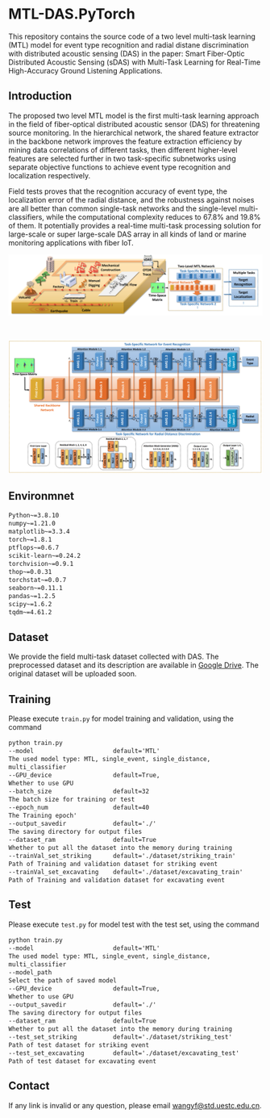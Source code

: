 # MTL-DAS.PyTorch
This repository contains the source code of a two level multi-task learning (MTL) model for event type recognition and radial distane discrimination with distributed acoustic sensing (DAS) in the paper: Smart Fiber-Optic Distributed Acoustic Sensing (sDAS) with Multi-Task Learning for Real-Time High-Accuracy Ground Listening Applications.


## Introduction
The proposed two level MTL model is the first multi-task learning approach in the field of fiber-optical distributed acoustic sensor (DAS) for threatening source monitoring. In the hierarchical network, the shared feature extractor in the backbone network improves the feature extraction efficiency by mining data correlations of different tasks, then different higher-level features are selected further in two task-specific subnetworks using separate objective functions to achieve event type recognition and localization respectively.

Field tests proves that the recognition accuracy of event type, the localization error of the radial distance, and the robustness against noises are all better than common single-task networks and the single-level multi-classifiers, while the computational complexity reduces to 67.8% and 19.8% of them. It potentially provides a real-time multi-task processing solution for large-scale or super large-scale DAS array in all kinds of land or marine monitoring applications with fiber IoT.

![](figures/overall.png)

<br/>

![](figures/model.png)


## Environmnet
```
Python~=3.8.10
numpy~=1.21.0
matplotlib~=3.3.4
torch~=1.8.1
ptflops~=0.6.7
scikit-learn~=0.24.2
torchvision~=0.9.1
thop~=0.0.31
torchstat~=0.0.7
seaborn~=0.11.1
pandas~=1.2.5
scipy~=1.6.2
tqdm~=4.61.2
```

## Dataset 
We provide the field multi-task dataset collected with DAS.
The preprocessed dataset and its description are available in [Google Drive](https://drive.google.com/file/d/1BQTKkCxvTcNI_Uft5kXlhxVvLMOEYYiD/view?usp=sharing). The original dataset will be uploaded soon.

## Training
Please execute `train.py` for model training and validation, using the command
```
python train.py 
--model                      default='MTL'                            The used model type: MTL, single_event, single_distance, multi_classifier
--GPU_device                 default=True,                            Whether to use GPU
--batch_size                 default=32                               The batch size for training or test
--epoch_num                  default=40                               The Training epoch'
--output_savedir             default='./'                             The saving directory for output files
--dataset_ram                default=True                             Whether to put all the dataset into the memory during training
--trainVal_set_striking      default='./dataset/striking_train'       Path of Training and validation dataset for striking event
--trainVal_set_excavating    default='./dataset/excavating_train'     Path of Training and validation dataset for excavating event

```

## Test
Please execute `test.py` for model test with the test set, using the command
```
python train.py 
--model                      default='MTL'                            The used model type: MTL, single_event, single_distance, multi_classifier
--model_path                                                          Select the path of saved model
--GPU_device                 default=True,                            Whether to use GPU
--output_savedir             default='./'                             The saving directory for output files
--dataset_ram                default=True                             Whether to put all the dataset into the memory during training
--test_set_striking          default='./dataset/striking_test'        Path of test dataset for striking event
--test_set_excavating        default='./dataset/excavating_test'      Path of test dataset for excavating event
```




## Contact
If any link is invalid or any question, please email wangyf@std.uestc.edu.cn.
